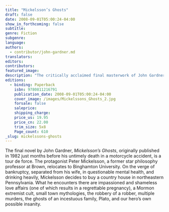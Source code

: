 ```yaml
---
title: "Mickelsson’s Ghosts"
draft: false
date: 2008-09-01T05:00:24-04:00
show_in_forthcoming: false
subtitle:
genre: Fiction
subgenre:
language:
authors:
  - contributor/john-gardner.md
translators:
editors:
contributors:
featured_image:
description: "The critically acclaimed final masterwork of John Gardner is an American novel haunted with macabre and cerebral elements. "
editions:
  - binding: Paperback
    isbn: 9780811216791
    publication_date: 2008-09-01T05:00:24-04:00
    cover_image: /images/Mickelssons_Ghosts_2.jpg
    forsale: false
    saleprice:
    shipping_charge:
    price_us: 19.95
    price_cn: 22.00
    trim_size: 5x8
    Page_count: 610
_slug: mickelssons-ghosts
---
```


The final novel by John Gardner, _Mickelsson’s Ghosts_, originally published in 1982 just months before his untimely death in a motorcycle accident, is a tour de force. The protagonist Peter Mickelsson, a former star philosophy professor at Brown, relocates to Binghamton University. On the verge of bankruptcy, separated from his wife, in questionable mental health, and drinking heavily, Mickelsson decides to buy a country house in northeastern Pennsylvania. What he encounters there are impassioned and shameless love affairs (one of which results in a regrettable pregnancy), a Mormon extremist cult, small town mythologies, the robbery of a robber, multiple murders, the ghosts of an incestuous family, Plato, and our hero’s own possible insanity.

